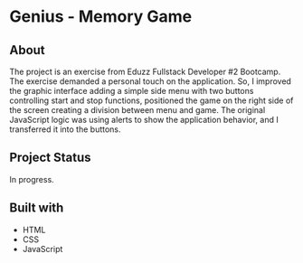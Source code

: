 # Genius - Memory Game

## About

The project is an exercise from Eduzz Fullstack Developer #2 Bootcamp. The exercise demanded a personal touch on the application. So, I improved the graphic interface adding a simple side menu with two buttons controlling start and stop functions, positioned the game on the right side of the screen creating a division between menu and game. The original JavaScript logic was using alerts to show the application behavior, and I transferred it into the buttons.

## Project Status

In progress.

## Built with 

 - HTML
 - CSS
 - JavaScript